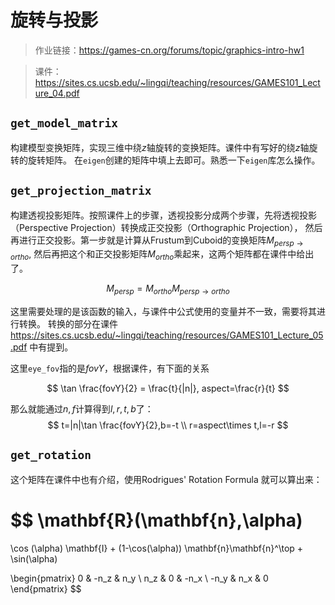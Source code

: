 # 旋转与投影

> 作业链接：https://games-cn.org/forums/topic/graphics-intro-hw1

> 课件：https://sites.cs.ucsb.edu/~lingqi/teaching/resources/GAMES101_Lecture_04.pdf

## `get_model_matrix`

构建模型变换矩阵，实现三维中绕$z$轴旋转的变换矩阵。课件中有写好的绕$z$轴旋转的旋转矩阵。
在`eigen`创建的矩阵中填上去即可。熟悉一下`eigen`库怎么操作。

## `get_projection_matrix`

构建透视投影矩阵。按照课件上的步骤，透视投影分成两个步骤，先将透视投影（Perspective Projection）转换成正交投影（Orthographic Projection），
然后再进行正交投影。第一步就是计算从Frustum到Cuboid的变换矩阵$M_{persp\to ortho}$,
然后再把这个和正交投影矩阵$M_{ortho}$乘起来，这两个矩阵都在课件中给出了。

$$
M_{persp}=M_{ortho}M_{persp\to ortho}
$$

这里需要处理的是该函数的输入，与课件中公式使用的变量并不一致，需要将其进行转换。
转换的部分在课件 https://sites.cs.ucsb.edu/~lingqi/teaching/resources/GAMES101_Lecture_05.pdf
中有提到。

这里`eye_fov`指的是$fovY$，根据课件，有下面的关系

$$
\tan \frac{fovY}{2} = \frac{t}{|n|},
aspect=\frac{r}{t}
$$

那么就能通过$n,f$计算得到$l,r,t,b$了：
$$
t=|n|\tan \frac{fovY}{2},b=-t
\\
r=aspect\times t,l=-r
$$

## `get_rotation`

这个矩阵在课件中也有介绍，使用Rodrigues' Rotation Formula
就可以算出来：

$$
\mathbf{R}(\mathbf{n},\alpha)
=
\cos (\alpha) \mathbf{I}
+
(1-\cos(\alpha)) \mathbf{n}\mathbf{n}^\top
+
\sin(\alpha)

\begin{pmatrix}
0 & -n_z & n_y
\\
n_z & 0 & -n_x
\\
-n_y & n_x & 0
\end{pmatrix}
$$